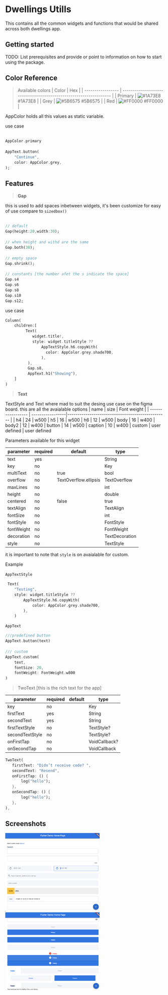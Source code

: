 <!--
This README describes the package. If you publish this package to pub.dev,
this README's contents appear on the landing page for your package.

For information about how to write a good package README, see the guide for
[writing package pages](https://dart.dev/guides/libraries/writing-package-pages).

For general information about developing packages, see the Dart guide for
[creating packages](https://dart.dev/guides/libraries/create-library-packages)
and the Flutter guide for
[developing packages and plugins](https://flutter.dev/developing-packages).
-->

<!-- ## Usage

TODO: Include short and useful examples for package users. Add longer examples
to `/example` folder.

```dart
const like = 'sample';
``` -->
# Dwellings Utills

This contains all the common widgets and functions that would be shared
across both dwellings app.

## Getting started

TODO: List prerequisites and provide or point to information on how to
start using the package.

## Color Reference

> Available colors
| Color             | Hex                                                                |
| ----------------- | ------------------------------------------------------------------ |
| Primary | ![#1A73E8](https://via.placeholder.com/10/1A73E8?text=+) #1A73E8 |
| Grey | ![#5B6575](https://via.placeholder.com/10/5B6575?text=+) #5B6575 |
| Red | ![#FF0000](https://via.placeholder.com/10/FF0000?text=+) #FF0000 |

AppColor holds all this values as static variable.

use case

```dart

AppColor.primary

AppText.button(
    "Continue",
    color: AppColor.grey,
);
```

## Features

> **Gap**

this is used to add spaces inbetween widgets, it's been customize for easy of use compare to ```sizedbox()```

```dart

// default 
Gap(height:20,width:30);

// when height and withd are the same 
Gap.both(30);

// empty space
Gap.shrink();

// constants [the number afet the s indicate the space]
Gap.s4 
Gap.s6 
Gap.s8 
Gap.s10
Gap.s12;
```

use case

```dart
Column(
    children:[
         Text(
            widget.title!,
            style: widget.titleStyle ??
                AppTextStyle.h6.copyWith(
                  color: AppColor.grey.shade700,
                ),
          ),
          Gap.s8,
          AppText.h1("Showing"),
    ]
)

```

> **Text**

TextStyle and Text where mad to suit the desing use case on the figma board.
this are all the avaialable options
| name             | size             |      Font weight                                             |
| ----------------- | -----------------|------------------------------------------------- |
| h4 | 24 | w500
| h5 | 16 | w500
| h6 | 12 | w500
| body | 16 | w400
| body2 | 12 | w400
| button | 14 | w500
| caption | 10 | w400
| custom | user defined | user defined

Parameters available for this widget

| parameter             | required             |      default      | type                                       |
| ----------------- | -----------------|----------------------------|--------------------- |
| text | yes | |String
| key | no | |Key
| multiText | no | true | bool
| overflow | no | TextOverflow.ellipsis | TextOverflow
| maxLines | no | | int
| height | no | | double
| centered | no | false | true
| textAlign | no | | TextAlign
| fontSize | no | | int
| fontStyle | no | | FontStyle
| fontWeight | no | | FontWeight
| decoration | no | | TextDecoration
| style | no | | TextStyle

it is important to note that ```style``` is on avaialable for custom.

Example

  `AppTextStyle`

```dart
 Text(
    "Testing",
    style: widget.titleStyle ??
        AppTextStyle.h6.copyWith(
            color: AppColor.grey.shade700,
        ),
    )
```

`AppText`

```dart
///predefined button
AppText.button(text)

/// custom
AppText.custom(
    text,
    fontSize: 20,
    fontWeight: FontWeight.w800
)
```

> TwoText [this is the rich text for the app]

| parameter             | required             |      default      | type                                       |
| ----------------- | -----------------|----------------------------|--------------------- |
| key | no | |Key
| firstText | yes | |String
| secondText | yes | |String
| firstTextStyle | no | | TextStyle?
| secondTextStyle | no | | TextStyle?
| onFirstTap | no | | VoidCallback?
| onSecondTap | no | | VoidCallback

 ```dart
TwoText(
    firstText: "Didn’t receive code? ",
    secondText: "Resend",
    onFirstTap: () {
        log("hello");
    },
    onSecondTap: () {
        log("hello");
    },
),
 ```

## Screenshots

   <img src="./screenshots/1.png" width="300" />
   <img src="./screenshots/2.png" width="300" />
